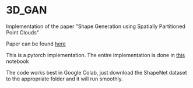 # 3D_GAN
Implementation of the paper "Shape Generation using Spatially Partitioned Point Clouds"

Paper can be found [here](https://arxiv.org/abs/1707.06267#:~:text=We%20propose%20a%20method%20to,to%20spatially%20partition%20the%20points.) 

This is a pytorch implementation. The entire implementation is done in [this]() notebook

The code works best in Google Colab, just download the ShapeNet dataset to the appropriate folder and it will run smoothly. 
